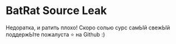# BatRat Source Leak
Недоратка, и ратить плохо!
Скоро солью сурс самЬІй свежЬІй поддержЬІте пожалуста ⭐ на Github :)

